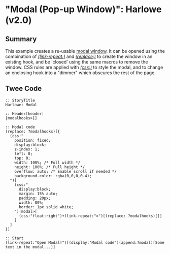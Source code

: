 # "Modal (Pop-up Window)": Harlowe (v2.0)

## Summary
This example creates a re-usable [modal window](https://en.wikipedia.org/wiki/Modal_window). It can be opened using the combination of [*(link-repeat:)*](https://twine2.neocities.org/#macro_link-repeat) and [*(replace:)*](https://twine2.neocities.org/#macro_replace) to create the window in an existing hook, and be 'closed' using the same macros to remove the window. CSS rules are applied with [*(css:)*](https://twine2.neocities.org/#macro_css) to style the modal, and to change an enclosing hook into a "dimmer" which obscures the rest of the page.

## Twee Code

```
:: StoryTitle
Harlowe: Modal

:: Header[header]
|modalhooks>[]

:: Modal code
(replace: ?modalhooks)[{
  (css:"
	position: fixed;
	display:block;
	z-index: 1;
	left: 0;
	top: 0;
	width: 100%; /* Full width */
	height: 100%; /* Full height */
	overflow: auto; /* Enable scroll if needed */
	background-color: rgba(0,0,0,0.4);
  ")[
	(css:"
	  display:block;
	  margin: 15% auto;
	  padding: 20px;
	  width: 80%;
	  border: 1px solid white;
	")|modal>[
	  (css:"float:right")+(link-repeat:"×")[(replace: ?modalhooks)[]]
	]
  ]
}]

:: Start
(link-repeat:"Open Modal!")[(display:"Modal code")(append:?modal)[Some text in the modal...]]
```
